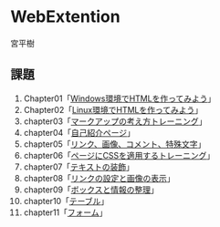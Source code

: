 # WebExtention
宮平樹  

## 課題
1. Chapter01「[Windows環境でHTMLを作ってみよう](chapter01/ch01-firsthtml-win.html)」  
2. Chapter02「[Linux環境でHTMLを作ってみよう](chapter02/ch02-firsthtml-linux.html)」  
3. chapter03「[マークアップの考え方トレーニング](chapter03/ch03-markuptag1.html)」  
4. chapter04「[自己紹介ページ](chapter04/ch04-markuptag1.html)」  
5. chapter05「[リンク、画像、コメント、特殊文字](chapter05/ch05-markuptag2.html)」  
6. chapter06「[ページにCSSを適用するトレーニング](chapter06/index.html)」  
7. chapter07「[テキストの装飾](chapter07/ch07-fonstyle.html)」  
8. chapter08「[リンクの設定と画像の表示](chapter08/ch08-linkimg.html)」  
9. chapter09「[ボックスと情報の整理](chapter09/ch09-boxcss.html)」  
10. chapter10「[テーブル](chapter10/ch10-table.html)」
11. chapter11「[フォーム](chapter11/ch11-form.html)」

